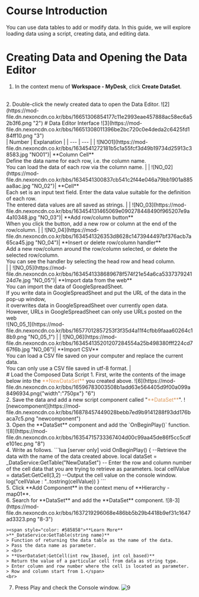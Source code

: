 # Course Introduction
You can use data tables to add or modify data. In this guide, we will explore loading data using a script, creating data, and editing data.
# Creating Data and Opening the Data Editor
1. In the context menu of **Workspace - MyDesk**, click **Create DataSet**.
<br>
2. Double-click the newly created data to open the Data Editor.
![2](https://mod-file.dn.nexoncdn.co.kr/bbs/16651306854177c11e2993eae457888ac58ec6a52b3f6.png "2")
# Data Editor Interface
![3](https://mod-file.dn.nexoncdn.co.kr/bbs/16651308011396be2bc720c0e4deda2c6425fd184ff10.png "3")
<br>
| Number | Explanation |
| --- | --- |
| ![NO01](https://mod-file.dn.nexoncdn.co.kr/bbs/1634541272181b5c1a55fcf3d49b19734d25913c38583.jpg "NO01")| **Column Cell**<br>Define the data name for each row, i.e. the column name.<br>You can load the data of each row via the column name. |
| ![NO_02](https://mod-file.dn.nexoncdn.co.kr/bbs/1634541300837cb541c2f44e046a79bb1901a885aa8ac.jpg "NO_02")| **Cell**<br>Each set is an input text field. Enter the data value suitable for the definition of each row.<br>The entered data values are all saved as strings. |
| ![NO_03](https://mod-file.dn.nexoncdn.co.kr/bbs/163454131465069e090278448490f965207e9a4a10348.jpg "NO_03")| **Add row/column button**<br>When you click the button, add a new row or column at the end of the row/column. |
| ![NO_04](https://mod-file.dn.nexoncdn.co.kr/bbs/1634541326353d8628c1473944497bf376acb7a65ca45.jpg "NO_04")| **Insert or delete row/column handler**<br>Add a new row/column around the row/column selected, or delete the selected row/column.<br>You can see the handler by selecting the head row and head column.<br> |
| ![NO_05](https://mod-file.dn.nexoncdn.co.kr/bbs/1634541338689678f574f21e54a6ca533737924124d7e.jpg "NO_05")| **Import data from the web**<br>You can import the data of GoogleSpreadSheet.<br>If you write data in GoogleSpreadSheet and put the URL of the data in the pop-up window,<br>it overwrites data in GoogleSpreadSheet over currently open data. <br>However, URLs in GoogleSpreadSheet can only use URLs posted on the web<br> ![NO_05_1](https://mod-file.dn.nexoncdn.co.kr/bbs/16577012857253f3f35d4a11f4cfbb9faaa60264c18b9.png "NO_05_1") |
| 	![NO_06](https://mod-file.dn.nexoncdn.co.kr/bbs/163454135201207284554a25b498380fff224cd767f6b.jpg "NO_06")| **Import CSV**<br>You can load a CSV file saved on your computer and replace the current data.<br>You can only use a CSV file saved in utf-8 format. |
<br>
# Load the Composed Data Script
1. First, write the contents of the image below into the <span style="color: #dc9656">**NewDataSet**</span> you created above.
    ![6](https://mod-file.dn.nexoncdn.co.kr/bbs/16596783003508b1add63e564405d9f00a099a8496934.png{"width":"750px"} "6")
    <br>
2. Save the data and add a new script component called "<span style="color: #dc9656">**DataSet**</span>".
    ![newcomponent](https://mod-file.dn.nexoncdn.co.kr/bbs/16878457449028bebb7ed9b9141288f93dd176baca7c5.png "newcomponent")
    <br>
3. Open the **DataSet** component and add the `OnBeginPlay()` function.
    ![8](https://mod-file.dn.nexoncdn.co.kr/bbs/16354715733367404d00c99aa45de86f5cc5cdfe101ec.png "8")
    <br> 
4. Write as follows.
    ```lua
    [server only]
    void OnBeginPlay()
    {
        --Retrieve the data with the name of the data created above.
        local dataSet = _DataService:GetTable("NewDataSet")    
        -- Enter the row and column number of the cell data that you are trying to retrieve as parameters.
        local cellValue = dataSet:GetCell(3,2)               
        --Output the cell value on the console window.
        log("cellValue : "..tostring(cellValue))             
    }
    ```
    <br>
5. Click **Add Component** in the context menu of **Hierarchy - map01**.
    <br>
6. Search for **DataSet** and add the **DataSet** component.
    ![8-3](https://mod-file.dn.nexoncdn.co.kr/bbs/1637219296068e486bb5b29b4418b9ef31c1647ad3323.png "8-3")

    ><span style="color: #585858">**Learn More**
    >**_DataService:GetTable(string name)**
    > Function of returning the data table as the name of the data.
    > Pass the data name as parameter.
    > <br>
    > **UserDataSet:GetCell(int row_1based, int col_based)**
    > Return the value of a particular cell from data as string type.
    > Enter column and row number where the cell is located as parameter.
    > Row and column start from 1.</span>
    <br>        
7. Press Play and check the Console window.
![9](https://mod-file.dn.nexoncdn.co.kr/bbs/165967905703060d30eec2560433d9a4922fefc9ed0db.png "9")